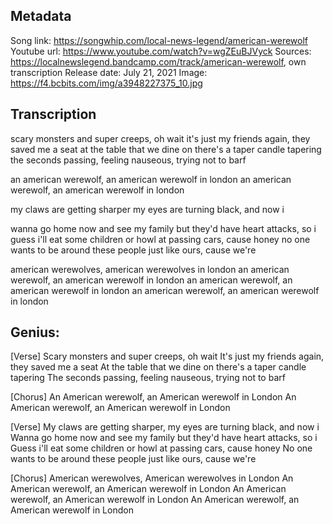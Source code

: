 ## Metadata
Song link: https://songwhip.com/local-news-legend/american-werewolf
Youtube url: https://www.youtube.com/watch?v=wgZEuBJVyck
Sources: https://localnewslegend.bandcamp.com/track/american-werewolf, own transcription
Release date: July 21, 2021
Image: https://f4.bcbits.com/img/a3948227375_10.jpg


## Transcription
scary monsters and super creeps, oh wait
it's just my friends again, they saved me a seat
at the table that we dine on there's a taper candle tapering
the seconds passing, feeling nauseous, trying not to barf 

an american werewolf,
an american werewolf in london
an american werewolf,
an american werewolf in london

my claws are getting sharper
my eyes are turning black, and now i

wanna go home now and see my family but they'd have heart attacks, so i
guess i'll eat some children or howl at passing cars, cause honey
no one wants to be around these people just like ours, cause we're

american werewolves,
american werewolves in london
an american werewolf,
an american werewolf in london
an american werewolf,
an american werewolf in london
an american werewolf,
an american werewolf in london


## Genius:
[Verse]
Scary monsters and super creeps, oh wait
It's just my friends again, they saved me a seat
At the table that we dine on there's a taper candle tapering
The seconds passing, feeling nauseous, trying not to barf 

[Chorus]
An American werewolf, an American werewolf in London
An American werewolf, an American werewolf in London

[Verse]
My claws are getting sharper,
my eyes are turning black, and now i
Wanna go home now and see my family
but they'd have heart attacks, so i
Guess i'll eat some children or
howl at passing cars, cause honey
No one wants to be around these people just like ours, cause we're

[Chorus]
American werewolves, American werewolves in London
An American werewolf, an American werewolf in London
An American werewolf, an American werewolf in London
An American werewolf, an American werewolf in London

